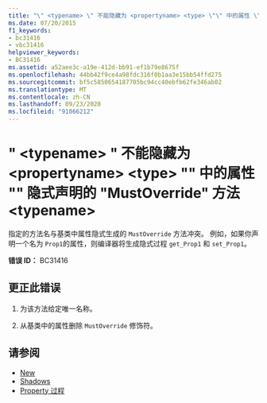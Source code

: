 ```yaml
---
title: "\" <typename> \" 不能隐藏为 <propertyname> <type> \"\" 中的属性 \"\" 隐式声明的 \"MustOverride\" 方法 <typename>"
ms.date: 07/20/2015
f1_keywords:
- bc31416
- vbc31416
helpviewer_keywords:
- BC31416
ms.assetid: a52aee3c-a19e-412d-bb91-ef1b79e8675f
ms.openlocfilehash: 44bb42f9ce4a98fdc316f0b1aa3e15bb54ffd275
ms.sourcegitcommit: bf5c5850654187705bc94cc40ebfb62fe346ab02
ms.translationtype: MT
ms.contentlocale: zh-CN
ms.lasthandoff: 09/23/2020
ms.locfileid: "91066212"
---
```

# <a name="typename-cannot-shadow-a-mustoverride-method-implicitly-declared-for-property-propertyname-in-type-typename"></a>" \<typename> " 不能隐藏为 \<propertyname> \<type> "" 中的属性 "" 隐式声明的 "MustOverride" 方法 \<typename>

指定的方法名与基类中属性隐式生成的 `MustOverride` 方法冲突。 例如，如果你声明一个名为 `Prop1`的属性，则编译器将生成隐式过程 `get_Prop1` 和 `set_Prop1`。  
  
 **错误 ID：** BC31416  
  
## <a name="to-correct-this-error"></a>更正此错误  
  
1. 为该方法给定唯一名称。  
  
2. 从基类中的属性删除 `MustOverride` 修饰符。  
  
## <a name="see-also"></a>请参阅

- [New](../language-reference/modifiers/mustoverride.md)
- [Shadows](../language-reference/modifiers/shadows.md)
- [Property 过程](../programming-guide/language-features/procedures/property-procedures.md)
